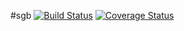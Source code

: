 #sgb
[![Build Status](https://travis-ci.org/theninjateam/sgb.svg?branch=gestaoobras)](https://travis-ci.org/theninjateam/sgb)
[![Coverage Status](https://coveralls.io/repos/github/theninjateam/sgb/badge.svg?branch=gestaoobras)](https://coveralls.io/github/theninjateam/sgb?branch=gestaoobras)
